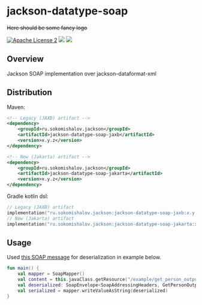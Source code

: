 jackson-datatype-soap
========
~~Here should be some fancy logo~~

[![Apache License 2](https://img.shields.io/badge/license-ASF2-blue.svg)](https://choosealicense.com/licenses/apache-2.0/)
[![](https://img.shields.io/maven-central/v/ru.sokomishalov.jackson/jackson-datatype-soap-jakarta)](https://mvnrepository.com/artifact/ru.sokomishalov.jackson/jackson-datatype-soap-jakarta)
[![](https://img.shields.io/jitpack/v/github/sokomishalov/jackson-datatype-soap)](https://jitpack.io/#sokomishalov/jackson-datatype-soap)

## Overview

Jackson SOAP implementation over jackson-dataformat-xml

## Distribution

Maven:

```xml
<!-- Legacy (JAXB) artifact -->
<dependency>
    <groupId>ru.sokomishalov.jackson</groupId>
    <artifactId>jackson-datatype-soap-jaxb</artifactId>
    <version>x.y.z</version>
</dependency>
```
```xml
<!-- New (Jakarta) artifact -->
<dependency>
    <groupId>ru.sokomishalov.jackson</groupId>
    <artifactId>jackson-datatype-soap-jakarta</artifactId>
    <version>x.y.z</version>
</dependency>
```

Gradle kotlin dsl:

```kotlin
// Legacy (JAXB) artifact
implementation("ru.sokomishalov.jackson:jackson-datatype-soap-jaxb:x.y.z")
// New (Jakarta) artifact
implementation("ru.sokomishalov.jackson:jackson-datatype-soap-jakarta:x.y.z")
```

## Usage

Used [this SOAP message](./src/test/resources/example/get_person_output_ws_addr.xml) for deserialization in example below.
```kotlin
fun main() {
    val mapper = SoapMapper()
    val content = this.javaClass.getResource("/example/get_person_output_ws_addr.xml").readText()
    val deserialized: SoapEnvelope<SoapAddressingHeaders, GetPersonOutput> = mapper.readValue(content)
    val serialized = mapper.writeValueAsString(deserialized)
}
```